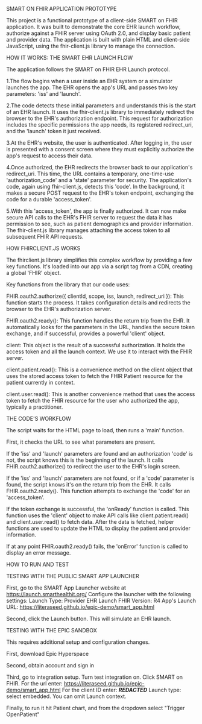 SMART ON FHIR APPLICATION PROTOTYPE

This project is a functional prototype of a client-side SMART on FHIR application. It was built to demonstrate the core EHR launch workflow, authorize against a FHIR server using OAuth 2.0, and display basic patient and provider data. The application is built with plain HTML and client-side JavaScript, using the fhir-client.js library to manage the connection.


HOW IT WORKS: THE SMART EHR LAUNCH FLOW

The application follows the SMART on FHIR EHR Launch protocol.

1.The flow begins when a user inside an EHR system or a simulator launches the app. The EHR opens the app's URL and passes two key parameters: 'iss' and 'launch'.

2.The code detects these initial parameters and understands this is the start of an EHR launch. It uses the fhir-client.js library to immediately redirect the browser to the EHR's authorization endpoint. This request for authorization includes the specific permissions the app needs, its registered redirect_uri, and the 'launch' token it just received.

3.At the EHR's website, the user is authenticated. After logging in, the user is presented with a consent screen where they must explicitly authorize the app's request to access their data.

4.Once authorized, the EHR redirects the browser back to our application's redirect_uri. This time, the URL contains a temporary, one-time-use 'authorization_code' and a 'state' parameter for security. The application's code, again using fhir-client.js, detects this 'code'. In the background, it makes a secure POST request to the EHR's token endpoint, exchanging the code for a durable 'access_token'.

5.With this 'access_token', the app is finally authorized. It can now make secure API calls to the EHR's FHIR server to request the data it has permission to see, such as patient demographics and provider information. The fhir-client.js library manages attaching the access token to all subsequent FHIR API requests.

HOW FHIRCLIENT.JS WORKS


The fhirclient.js library simplifies this complex workflow by providing a few key functions. It's loaded into our app via a script tag from a CDN, creating a global 'FHIR' object.

Key functions from the library that our code uses:

FHIR.oauth2.authorize({ clientId, scope, iss, launch, redirect_uri }): This function starts the process. It takes configuration details and redirects the browser to the EHR's authorization server.

FHIR.oauth2.ready(): This function handles the return trip from the EHR. It automatically looks for the parameters in the URL, handles the secure token exchange, and if successful, provides a powerful 'client' object.

client: This object is the result of a successful authorization. It holds the access token and all the launch context. We use it to interact with the FHIR server.

client.patient.read(): This is a convenience method on the client object that uses the stored access token to fetch the FHIR Patient resource for the patient currently in context.

client.user.read(): This is another convenience method that uses the access token to fetch the FHIR resource for the user who authorized the app, typically a practitioner.

THE CODE'S WORKFLOW

The script waits for the HTML page to load, then runs a 'main' function.

First, it checks the URL to see what parameters are present.

If the 'iss' and 'launch' parameters are found and an authorization 'code' is not, the script knows this is the beginning of the launch. It calls FHIR.oauth2.authorize() to redirect the user to the EHR's login screen.

If the 'iss' and 'launch' parameters are not found, or if a 'code' parameter is found, the script knows it's on the return trip from the EHR. It calls FHIR.oauth2.ready(). This function attempts to exchange the 'code' for an 'access_token'.

If the token exchange is successful, the 'onReady' function is called. This function uses the 'client' object to make API calls like client.patient.read() and client.user.read() to fetch data. After the data is fetched, helper functions are used to update the HTML to display the patient and provider information.

If at any point FHIR.oauth2.ready() fails, the 'onError' function is called to display an error message.

HOW TO RUN AND TEST

TESTING WITH THE PUBLIC SMART APP LAUNCHER

First, go to the SMART App Launcher website at https://launch.smarthealthit.org/
Configure the launcher with the following settings:
Launch Type: Provider EHR Launch
FHIR Version: R4
App's Launch URL: https://literaseed.github.io/epic-demo/smart_app.html

Second, click the Launch button. This will simulate an EHR launch.

TESTING WITH THE EPIC SANDBOX

This requires additional setup and configuration changes.

First, download Epic Hyperspace

Second, obtain account and sign in

Third, go to integration setup. Turn test integration on. Click SMART on FHIR. For the url enter: https://literaseed.github.io/epic-demo/smart_app.html  For the client ID enter: ***REDACTED*** Launch type: select embedded. You can omit Launch context. 

Finally, to run it hit Patient chart, and from the dropdown select "Trigger OpenPatient"





